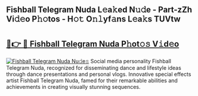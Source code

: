 ## Fishball Telegram Nuda L𝚎a𝚔ed N𝚞𝚍e - Part-zZh Vi𝚍𝚎o P𝚑𝚘tos - H𝚘𝚝 O𝚗𝚕yf𝚊ns L𝚎a𝚔s TUVtw

# <h2><a href="http://kf2xj8.oniu.top/?m=Fishball+Telegram+Nuda">🔗👉 🔴 Fishball Telegram Nuda P𝚑ot𝚘𝚜 V𝚒d𝚎o</a></h2>

[![Fishball Telegram Nuda Nu𝚍e𝚜](https://i.imgur.com/0qMVB7G.gif)](http://kf2xj8.oniu.top/?m=Fishball+Telegram+Nuda)
Social media personality Fishball Telegram Nuda, recognized for disseminating dance and lifestyle ideas through dance presentations and personal vlogs. Innovative special effects artist Fishball Telegram Nuda, famed for their remarkable abilities and achievements in creating visually stunning sequences.  
